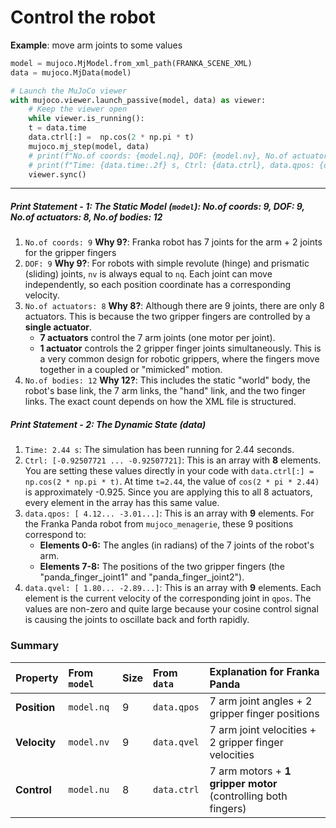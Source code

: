 # Control the robot
**Example**: move arm joints to some values
```python
model = mujoco.MjModel.from_xml_path(FRANKA_SCENE_XML)
data = mujoco.MjData(model)

# Launch the MuJoCo viewer
with mujoco.viewer.launch_passive(model, data) as viewer:
    # Keep the viewer open
    while viewer.is_running():
    t = data.time
    data.ctrl[:] =  np.cos(2 * np.pi * t)
    mujoco.mj_step(model, data)
    # print(f"No.of coords: {model.nq}, DOF: {model.nv}, No.of actuators: {model.nu}, No.of bodies: {model.nbody}")
    # print(f"Time: {data.time:.2f} s, Ctrl: {data.ctrl}, data.qpos: {data.qpos}, data.qvel: {data.qvel}")
    viewer.sync()
```

---

##### **Print Statement - 1: The Static Model (`model`)**: No.of coords: 9, DOF: 9, No.of actuators: 8, No.of bodies: 12
1. `No.of coords: 9` **Why 9?**: Franka robot has 7 joints for the arm + 2 joints for the gripper fingers
2.  `DOF: 9` **Why 9?**: For robots with simple revolute (hinge) and prismatic (sliding) joints, `nv` is always equal to `nq`. Each joint can move independently, so each position coordinate has a corresponding velocity.
3. `No.of actuators: 8` **Why 8?**: Although there are 9 joints, there are only 8 actuators. This is because the two gripper fingers are controlled by a **single actuator**.
    *   **7 actuators** control the 7 arm joints (one motor per joint).
    *   **1 actuator** controls the 2 gripper finger joints simultaneously. This is a very common design for robotic grippers, where the fingers move together in a coupled or "mimicked" motion.
4. `No.of bodies: 12` **Why 12?**: This includes the static "world" body, the robot's base link, the 7 arm links, the "hand" link, and the two finger links. The exact count depends on how the XML file is structured.


##### **Print Statement - 2: The Dynamic State (data)**
1. `Time: 2.44 s`: The simulation has been running for 2.44 seconds.
2. `Ctrl: [-0.92507721 ... -0.92507721]`: This is an array with **8** elements. You are setting these values directly in your code with `data.ctrl[:] = np.cos(2 * np.pi * t)`. At time `t=2.44`, the value of `cos(2 * pi * 2.44)` is approximately -0.925. Since you are applying this to all 8 actuators, every element in the array has this same value.
3. `data.qpos: [ 4.12... -3.01...]`: This is an array with **9** elements. For the Franka Panda robot from `mujoco_menagerie`, these 9 positions correspond to:
    *   **Elements 0-6:** The angles (in radians) of the 7 joints of the robot's arm.
    *   **Elements 7-8:** The positions of the two gripper fingers (the "panda_finger_joint1" and "panda_finger_joint2").
4. `data.qvel: [ 1.80... -2.89...]`:  This is an array with **9** elements. Each element is the current velocity of the corresponding joint in `qpos`. The values are non-zero and quite large because your cosine control signal is causing the joints to oscillate back and forth rapidly.


### Summary
| Property | From `model` | Size | From `data` | Explanation for Franka Panda |
| :--- | :--- | :--- | :--- | :--- |
| **Position** | `model.nq` | 9 | `data.qpos` | 7 arm joint angles + 2 gripper finger positions |
| **Velocity** | `model.nv` | 9 | `data.qvel` | 7 arm joint velocities + 2 gripper finger velocities |
| **Control** | `model.nu` | 8 | `data.ctrl` | 7 arm motors + **1 gripper motor** (controlling both fingers) |
